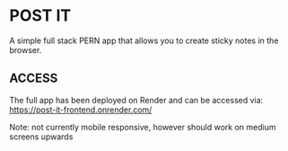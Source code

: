 # POST IT

A simple full stack PERN app that allows you to create sticky notes in the browser.

## ACCESS

The full app has been deployed on Render and can be accessed via: https://post-it-frontend.onrender.com/

Note: not currently mobile responsive, however should work on medium screens upwards
